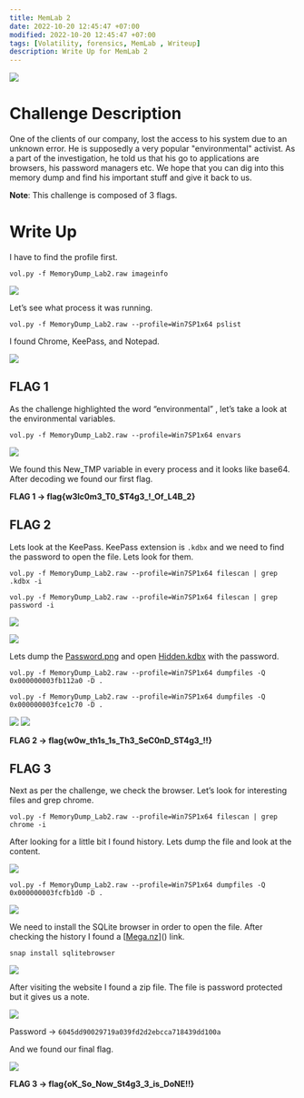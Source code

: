```yaml
---
title: MemLab 2
date: 2022-10-20 12:45:47 +07:00
modified: 2022-10-20 12:45:47 +07:00
tags: [Volatility, forensics, MemLab , Writeup]
description: Write Up for MemLab 2
---
```

![](https://photos.squarezero.dev/file/abir-images/MemLab2/logo.png)

# Challenge Description

One of the clients of our company, lost the access to his system due to an unknown error. He is supposedly a very popular "environmental" activist. As a part of the investigation, he told us 
that his go to applications are browsers, his password managers etc. We hope that you can dig into this memory dump and find his important stuff and give it back to us.

**Note**: This challenge is composed of 3 flags.

# Write Up

I have to find the profile first. 

`vol.py -f MemoryDump_Lab2.raw imageinfo`

![](https://photos.squarezero.dev/file/abir-images/MemLab2/1.png)

Let’s see what process it was running. 

`vol.py -f MemoryDump_Lab2.raw --profile=Win7SP1x64 pslist`

I found Chrome, KeePass, and Notepad.

![](https://photos.squarezero.dev/file/abir-images/MemLab2/2.png)

## FLAG 1

As the challenge highlighted the word “environmental” , let’s take a look at the environmental variables. 

`vol.py -f MemoryDump_Lab2.raw --profile=Win7SP1x64 envars`

![](https://photos.squarezero.dev/file/abir-images/MemLab2/3.png)

We found this New_TMP variable in every process and it looks like base64. After decoding we found our first flag.

**FLAG 1 → flag{w3lc0m3_T0_$T4g3_!_Of_L4B_2}**

## FLAG 2

Lets look at the KeePass. KeePass extension is `.kdbx` and we need to find the password to open the file. Lets look for them.

`vol.py -f MemoryDump_Lab2.raw --profile=Win7SP1x64 filescan | grep .kdbx -i`

`vol.py -f MemoryDump_Lab2.raw --profile=Win7SP1x64 filescan | grep password -i`

![](https://photos.squarezero.dev/file/abir-images/MemLab2/9.png)

![](https://photos.squarezero.dev/file/abir-images/MemLab2/10.png)

Lets dump the [Password.png]() and open [Hidden.kdbx]() with the password.

`vol.py -f MemoryDump_Lab2.raw --profile=Win7SP1x64 dumpfiles -Q 0x000000003fb112a0 -D .`

`vol.py -f MemoryDump_Lab2.raw --profile=Win7SP1x64 dumpfiles -Q 0x000000003fce1c70 -D .`

![](https://photos.squarezero.dev/file/abir-images/MemLab2/11.png)
![](https://photos.squarezero.dev/file/abir-images/MemLab2/12.png)

**FLAG 2 → flag{w0w_th1s_1s_Th3_SeC0nD_ST4g3_!!}**

## FLAG 3

Next as per the challenge, we check the browser. Let’s look for interesting files and grep chrome.

`vol.py -f MemoryDump_Lab2.raw --profile=Win7SP1x64 filescan | grep chrome -i`

After looking for a little bit I found history. Lets dump the file and look at the content.

![](https://photos.squarezero.dev/file/abir-images/MemLab2/4.png)

`vol.py -f MemoryDump_Lab2.raw --profile=Win7SP1x64 dumpfiles -Q 0x000000003fcfb1d0 -D .`

![](https://photos.squarezero.dev/file/abir-images/MemLab2/5.png)

We need to install the SQLite browser in order to open the file. After checking the history I found a [[Mega.nz](http://Mega.nz)]() link. 

`snap install sqlitebrowser`

![](https://photos.squarezero.dev/file/abir-images/MemLab2/6.png)

After visiting the website I found a zip file. The file is password protected but it gives us a note.

![](https://photos.squarezero.dev/file/abir-images/MemLab2/7.png)

Password → `6045dd90029719a039fd2d2ebcca718439dd100a`

And we found our final flag.

![](https://photos.squarezero.dev/file/abir-images/MemLab2/8.png)

**FLAG 3 → flag{oK_So_Now_St4g3_3_is_DoNE!!}**